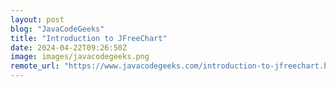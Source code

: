 ```yaml
---
layout: post
blog: "JavaCodeGeeks"
title: "Introduction to JFreeChart"
date: 2024-04-22T09:26:50Z
image: images/javacodegeeks.png
remote_url: "https://www.javacodegeeks.com/introduction-to-jfreechart.html"
---
```

